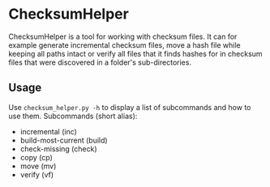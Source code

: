 # ChecksumHelper
ChecksumHelper is a tool for working with checksum files. It can for example generate incremental checksum files, 
move a hash file while keeping all paths intact 
or verify all files that it finds hashes for in checksum files that were discovered in a folder's sub-directories.

## Usage
Use `checksum_helper.py -h` to display a list of subcommands and how to use them.
Subcommands (short alias):
- incremental (inc)
- build-most-current (build)
- check-missing (check)
- copy (cp)
- move (mv)
- verify (vf)
